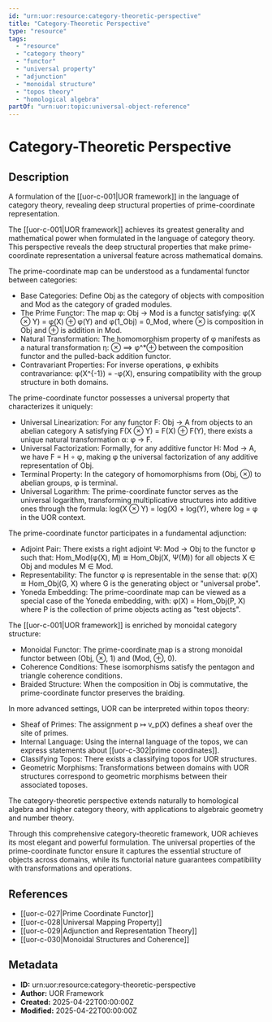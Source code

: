 ```yaml
---
id: "urn:uor:resource:category-theoretic-perspective"
title: "Category-Theoretic Perspective"
type: "resource"
tags:
  - "resource"
  - "category theory"
  - "functor"
  - "universal property"
  - "adjunction"
  - "monoidal structure"
  - "topos theory"
  - "homological algebra"
partOf: "urn:uor:topic:universal-object-reference"
---
```


# Category-Theoretic Perspective

## Description

A formulation of the [[uor-c-001|UOR framework]] in the language of category theory, revealing deep structural properties of prime-coordinate representation.

The [[uor-c-001|UOR framework]] achieves its greatest generality and mathematical power when formulated in the language of category theory. This perspective reveals the deep structural properties that make prime-coordinate representation a universal feature across mathematical domains.

The prime-coordinate map can be understood as a fundamental functor between categories:

- Base Categories: Define Obj as the category of objects with composition and Mod as the category of graded modules.
- The Prime Functor: The map φ: Obj → Mod is a functor satisfying: φ(X ⊗ Y) = φ(X) ⊕ φ(Y) and φ(1_Obj) = 0_Mod, where ⊗ is composition in Obj and ⊕ is addition in Mod.
- Natural Transformation: The homomorphism property of φ manifests as a natural transformation η: ⊗ ⟹ φ^*⊕ between the composition functor and the pulled-back addition functor.
- Contravariant Properties: For inverse operations, φ exhibits contravariance: φ(X^{-1}) = -φ(X), ensuring compatibility with the group structure in both domains.

The prime-coordinate functor possesses a universal property that characterizes it uniquely:

- Universal Linearization: For any functor F: Obj → A from objects to an abelian category A satisfying F(X ⊗ Y) = F(X) ⊕ F(Y), there exists a unique natural transformation α: φ → F.
- Universal Factorization: Formally, for any additive functor H: Mod → A, we have F = H ∘ φ, making φ the universal factorization of any additive representation of Obj.
- Terminal Property: In the category of homomorphisms from (Obj, ⊗) to abelian groups, φ is terminal.
- Universal Logarithm: The prime-coordinate functor serves as the universal logarithm, transforming multiplicative structures into additive ones through the formula: log(X ⊗ Y) = log(X) + log(Y), where log = φ in the UOR context.

The prime-coordinate functor participates in a fundamental adjunction:

- Adjoint Pair: There exists a right adjoint Ψ: Mod → Obj to the functor φ such that: Hom_Mod(φ(X), M) ≅ Hom_Obj(X, Ψ(M)) for all objects X ∈ Obj and modules M ∈ Mod.
- Representability: The functor φ is representable in the sense that: φ(X) ≅ Hom_Obj(G, X) where G is the generating object or "universal probe".
- Yoneda Embedding: The prime-coordinate map can be viewed as a special case of the Yoneda embedding, with: φ(X) = Hom_Obj(P, X) where P is the collection of prime objects acting as "test objects".

The [[uor-c-001|UOR framework]] is enriched by monoidal category structure:

- Monoidal Functor: The prime-coordinate map is a strong monoidal functor between (Obj, ⊗, 1) and (Mod, ⊕, 0).
- Coherence Conditions: These isomorphisms satisfy the pentagon and triangle coherence conditions.
- Braided Structure: When the composition in Obj is commutative, the prime-coordinate functor preserves the braiding.

In more advanced settings, UOR can be interpreted within topos theory:

- Sheaf of Primes: The assignment p ↦ v_p(X) defines a sheaf over the site of primes.
- Internal Language: Using the internal language of the topos, we can express statements about [[uor-c-302|prime coordinates]].
- Classifying Topos: There exists a classifying topos for UOR structures.
- Geometric Morphisms: Transformations between domains with UOR structures correspond to geometric morphisms between their associated toposes.

The category-theoretic perspective extends naturally to homological algebra and higher category theory, with applications to algebraic geometry and number theory.

Through this comprehensive category-theoretic framework, UOR achieves its most elegant and powerful formulation. The universal properties of the prime-coordinate functor ensure it captures the essential structure of objects across domains, while its functorial nature guarantees compatibility with transformations and operations.

## References

- [[uor-c-027|Prime Coordinate Functor]]
- [[uor-c-028|Universal Mapping Property]]
- [[uor-c-029|Adjunction and Representation Theory]]
- [[uor-c-030|Monoidal Structures and Coherence]]

## Metadata

- **ID:** urn:uor:resource:category-theoretic-perspective
- **Author:** UOR Framework
- **Created:** 2025-04-22T00:00:00Z
- **Modified:** 2025-04-22T00:00:00Z
